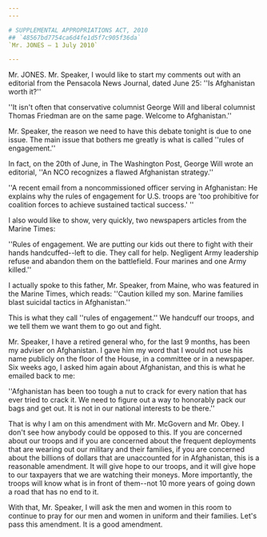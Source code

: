 ```yaml
---
---

# SUPPLEMENTAL APPROPRIATIONS ACT, 2010
## `48567bd7754ca6d4fe1d5f7c905f36da`
`Mr. JONES — 1 July 2010`

---
```



Mr. JONES. Mr. Speaker, I would like to start my comments out with an 
editorial from the Pensacola News Journal, dated June 25: ''Is 
Afghanistan worth it?''

''It isn't often that conservative columnist George Will and liberal 
columnist Thomas Friedman are on the same page. Welcome to 
Afghanistan.''

Mr. Speaker, the reason we need to have this debate tonight is due to 
one issue. The main issue that bothers me greatly is what is called 
''rules of engagement.''

In fact, on the 20th of June, in The Washington Post, George Will 
wrote an editorial, ''An NCO recognizes a flawed Afghanistan 
strategy.''

''A recent email from a noncommissioned officer serving in 
Afghanistan: He explains why the rules of engagement for U.S. troops 
are 'too prohibitive for coalition forces to achieve sustained tactical 
success.' ''

I also would like to show, very quickly, two newspapers articles from 
the Marine Times:

''Rules of engagement. We are putting our kids out there to fight 
with their hands handcuffed--left to die. They call for help. Negligent 
Army leadership refuse and abandon them on the battlefield. Four 
marines and one Army killed.''

I actually spoke to this father, Mr. Speaker, from Maine, who was 
featured in the Marine Times, which reads: ''Caution killed my son. 
Marine families blast suicidal tactics in Afghanistan.''

This is what they call ''rules of engagement.'' We handcuff our 
troops, and we tell them we want them to go out and fight.

Mr. Speaker, I have a retired general who, for the last 9 months, has 
been my adviser on Afghanistan. I gave him my word that I would not use 
his name publicly on the floor of the House, in a committee or in a 
newspaper. Six weeks ago, I asked him again about Afghanistan, and this 
is what he emailed back to me:

''Afghanistan has been too tough a nut to crack for every nation that 
has ever tried to crack it. We need to figure out a way to honorably 
pack our bags and get out. It is not in our national interests to be 
there.''

That is why I am on this amendment with Mr. McGovern and Mr. Obey. I 
don't see how anybody could be opposed to this. If you are concerned 
about our troops and if you are concerned about the frequent 
deployments that are wearing out our military and their families, if 
you are concerned about the billions of dollars that are unaccounted 
for in Afghanistan, this is a reasonable amendment. It will give hope 
to our troops, and it will give hope to our taxpayers that we are 
watching their moneys. More importantly, the troops will know what is 
in front of them--not 10 more years of going down a road that has no 
end to it.

With that, Mr. Speaker, I will ask the men and women in this room to 
continue to pray for our men and women in uniform and their families. 
Let's pass this amendment. It is a good amendment.